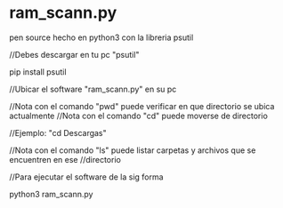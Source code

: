 # ram_scann.py

pen source hecho en python3 con la libreria psutil

//Debes descargar en tu pc "psutil"

pip install psutil

//Ubicar el software "ram_scann.py" en su pc

//Nota con el comando "pwd" puede verificar en que directorio se ubica actualmente //Nota con el comando "cd" puede moverse de directorio

//Ejemplo: "cd Descargas"

//Nota con el comando "ls" puede listar carpetas y archivos que se encuentren en ese //directorio

//Para ejecutar el software de la sig forma

python3 ram_scann.py
